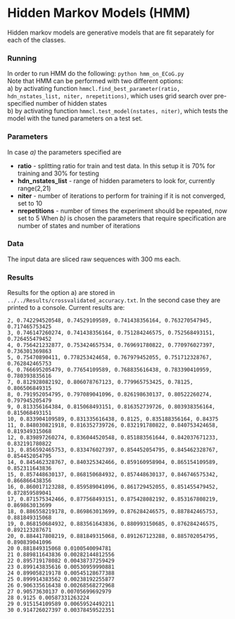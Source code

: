 # Hidden Markov Models (HMM)
Hidden markov models are generative models that are fit separately for each of the classes.

### Running
In order to run HMM do the following:  `python hmm_on_ECoG.py`  
Note that HMM can be performed with two different options:  
a) by activating function `hmmcl.find_best_parameter(ratio, hdn_nstates_list, niter, nrepetitions)`, which uses grid search over pre-specified number of hidden states  
b) by activating function `hmmcl.test_model(nstates, niter)`, which tests the model with the tuned parameters on a test set.

### Parameters
In case *a)* the parameters specified are
* **ratio** - splitting ratio for train and test data. In this setup it is 70% for training and 30% for testing
* **hdn_nstates_list** - range of hidden parameters to look for, currently range(2,21)
* **niter** - number of iterations to perform for training if it is not converged, set to 10
* **nrepetitions** - number of times the experiment should be repeated, now set to 5
When *b)* is chosen the parameters that require specification are number of states and number of iterations  

### Data 
The input data are sliced raw sequences with 300 ms each.

### Results
Results for the option a) are stored in `../../Results/crossvalidated_accuracy.txt`. In the second case they are printed to a console. 
Current results are: 
```
2, 0.742294520548, 0.74529109589, 0.741438356164, 0.763270547945, 0.717465753425
3, 0.746147260274, 0.741438356164, 0.751284246575, 0.752568493151, 0.726455479452
4, 0.756421232877, 0.753424657534, 0.769691780822, 0.770976027397, 0.736301369863
5, 0.75470890411, 0.778253424658, 0.767979452055, 0.751712328767, 0.762842465753
6, 0.766695205479, 0.77654109589, 0.768835616438, 0.783390410959, 0.780393835616
7, 0.812928082192, 0.806078767123, 0.779965753425, 0.78125, 0.806506849315
8, 0.791952054795, 0.797089041096, 0.826198630137, 0.80522260274, 0.797945205479
9, 0.813356164384, 0.815068493151, 0.816352739726, 0.803938356164, 0.815068493151
10, 0.833904109589, 0.831335616438, 0.8125, 0.835188356164, 0.84375
11, 0.848030821918, 0.816352739726, 0.832191780822, 0.840753424658, 0.819349315068
12, 0.839897260274, 0.836044520548, 0.851883561644, 0.842037671233, 0.832191780822
13, 0.856592465753, 0.833476027397, 0.854452054795, 0.845462328767, 0.854452054795
14, 0.845462328767, 0.840325342466, 0.859160958904, 0.865154109589, 0.852311643836
15, 0.857448630137, 0.868150684932, 0.857448630137, 0.846746575342, 0.866866438356
16, 0.860017123288, 0.859589041096, 0.861729452055, 0.851455479452, 0.872859589041
17, 0.871575342466, 0.877568493151, 0.875428082192, 0.853167808219, 0.869863013699
18, 0.886558219178, 0.869863013699, 0.876284246575, 0.887842465753, 0.881849315068
19, 0.868150684932, 0.883561643836, 0.880993150685, 0.876284246575, 0.892123287671
20, 0.884417808219, 0.881849315068, 0.891267123288, 0.885702054795, 0.890839041096
20 0.881849315068 0.0100540094781
21 0.889811643836 0.00282144812556
22 0.895719178082 0.00438737259429
23 0.899143835616 0.00530959990881
24 0.899058219178 0.00545128677388
25 0.899914383562 0.00238192255877
26 0.906335616438 0.00268568272968
27 0.90573630137 0.00705699692979
28 0.9125 0.00587331263224
29 0.915154109589 0.00659524492211
30 0.914726027397 0.00378459522351
```

